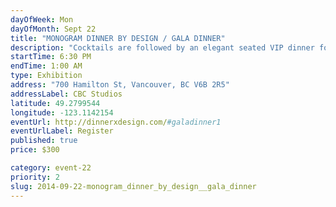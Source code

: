 ```yaml
---
dayOfWeek: Mon
dayOfMonth: Sept 22
title: "MONOGRAM DINNER BY DESIGN / GALA DINNER"
description: "Cocktails are followed by an elegant seated VIP dinner for 150 guests with all drinks included. Each courses is perfectly paired by a wine and fine musical accompaniment."
startTime: 6:30 PM
endTime: 1:00 AM
type: Exhibition
address: "700 Hamilton St, Vancouver, BC V6B 2R5"
addressLabel: CBC Studios
latitude: 49.2799544
longitude: -123.1142154
eventUrl: http://dinnerxdesign.com/#galadinner1
eventUrlLabel: Register
published: true
price: $300

category: event-22
priority: 2
slug: 2014-09-22-monogram_dinner_by_design__gala_dinner
---
```

